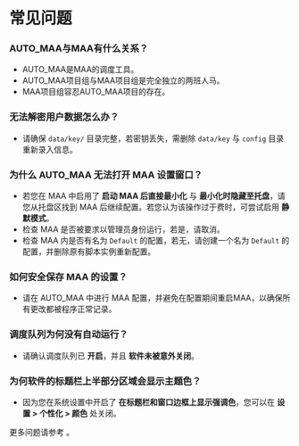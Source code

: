 # 常见问题

### **AUTO_MAA与MAA有什么关系？**

- AUTO_MAA是MAA的调度工具。
- AUTO_MAA项目组与MAA项目组是完全独立的两班人马。
- MAA项目组容忍AUTO_MAA项目的存在。

### **无法解密用户数据怎么办？**

- 请确保 `data/key/` 目录完整，若密钥丢失，需删除 `data/key` 与 `config` 目录重新录入信息。

### **为什么 AUTO_MAA 无法打开 MAA 设置窗口？**

- 若您在 MAA 中启用了 **启动 MAA 后直接最小化** 与 **最小化时隐藏至托盘**，请您从托盘区找到 MAA 后继续配置。若您认为该操作过于费时，可尝试启用 **静默模式**。
- 检查 MAA 是否被要求以管理员身份运行，若是，请取消。
- 检查 MAA 内是否有名为 `Default` 的配置，若无，请创建一个名为 `Default` 的配置，并删除原有脚本实例重新配置。

### **如何安全保存 MAA 的设置？**

- 请在 AUTO_MAA 中进行 MAA 配置，并避免在配置期间重启MAA，以确保所有更改都被程序正常记录。

### **调度队列为何没有自动运行？**

- 请确认调度队列已 **开启**，并且 **软件未被意外关闭**。

### **为何软件的标题栏上半部分区域会显示主题色？**

- 因为您在系统设置中开启了 **在标题栏和窗口边框上显示强调色**，您可以在 **设置 > 个性化 > 颜色** 处关闭。

更多问题请参考 <Pill name="AUTO_MAA GitHub Issues" :image="{
light: 'https://i.theojs.cn/logo/github.svg',
dark: 'https://i.theojs.cn/logo/github-dark.svg',
}" link="https://github.com/DLmaster361/AUTO_MAA/issues"/> 。
